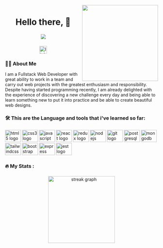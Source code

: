 <img align="right" height="250" src="https://media.tenor.com/BqbIhT4Mb7cAAAAd/programmer-rounded-edges.gif"  />

###

<h1 align="center">Hello there, 👋</h1>

###

<div align="center">
  <img src="https://visitor-badge.laobi.icu/badge?page_id=santiaguero91.santiaguero91&"  />
</div>

###



###

<div align="center">
  <a href="https://www.linkedin.com/in/santiago-nicolas-agüero-urquiza-b693a41ba/" target="_blank">
    <img src="https://img.shields.io/static/v1?message=LinkedIn&logo=linkedin&label=&color=0077B5&logoColor=white&labelColor=&style=for-the-badge" height="25" alt="linkedin logo"  />
  </a>
</div>

###
<h3 align="left">👩‍💻  About Me</h3>
<p align="left">I am a Fullstack Web Developer with great ability to work in a team and carry out web projects with the greatest enthusiasm and responsibility.
Despite having started programming recently, I am already delighted with the experience of discovering a new challenge every day and being able to learn something new to put it into practice and be able to create beautiful web designs.</p>

###

<h3 align="left">🛠 This are the Language and tools that i've learned so far:</h3>

###

<div align="left">
  <img src="https://cdn.jsdelivr.net/gh/devicons/devicon/icons/html5/html5-original.svg" height="40" width="52" alt="html5 logo"  />
  <img src="https://cdn.jsdelivr.net/gh/devicons/devicon/icons/css3/css3-original.svg" height="40" width="52" alt="css3 logo"  />
  <img src="https://cdn.jsdelivr.net/gh/devicons/devicon/icons/javascript/javascript-original.svg" height="40" width="52" alt="javascript logo"  />
  <img src="https://cdn.jsdelivr.net/gh/devicons/devicon/icons/react/react-original.svg" height="40" width="52" alt="react logo"  />
  <img src="https://cdn.jsdelivr.net/gh/devicons/devicon/icons/redux/redux-original.svg" height="40" width="52" alt="redux logo"  />
  <img src="https://cdn.jsdelivr.net/gh/devicons/devicon/icons/nodejs/nodejs-original.svg" height="40" width="52" alt="nodejs logo"  />
  <img src="https://cdn.jsdelivr.net/gh/devicons/devicon/icons/git/git-original.svg" height="40" width="52" alt="git logo"  />
  <img src="https://cdn.jsdelivr.net/gh/devicons/devicon/icons/postgresql/postgresql-original.svg" height="40" width="52" alt="postgresql logo"  />
  <img src="https://cdn.jsdelivr.net/gh/devicons/devicon/icons/mongodb/mongodb-original.svg" height="40" width="52" alt="mongodb logo"  />
  <img src="https://cdn.jsdelivr.net/gh/devicons/devicon/icons/tailwindcss/tailwindcss-original-wordmark.svg" height="40" width="52" alt="tailwindcss logo"  />
  <img src="https://cdn.jsdelivr.net/gh/devicons/devicon/icons/bootstrap/bootstrap-original.svg" height="40" width="52" alt="bootstrap logo"  />
  <img src="https://cdn.jsdelivr.net/gh/devicons/devicon/icons/express/express-original.svg" height="40" width="52" alt="express logo"  />
  <img src="https://cdn.jsdelivr.net/gh/devicons/devicon/icons/jest/jest-plain.svg" height="40" width="52" alt="jest logo"  />
</div>

###

<h3 align="left">🔥   My Stats :</h3>

###

<div align="center">
  <img src="https://streak-stats.demolab.com?user=santiaguero91&locale=en&mode=daily&theme=dark&hide_border=false&border_radius=5&order=3" height="220" alt="streak graph"  />
</div>

###

